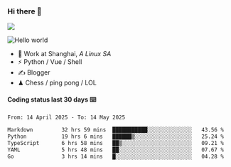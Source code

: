 ### Hi there 👋
![](https://komarev.com/ghpvc/?username=Xuhandsome)


<img src="https://github-readme-stats.vercel.app/api?username=XuHandsome&show_icons=true&theme=merko" alt="Hello world">

<br/>

- 🍻  Work at Shanghai, _A Linux SA_
- ⚡  Python / Vue / Shell
- ✍️  Blogger
- ♟  Chess / ping pong / LOL

#### Coding status last 30 days ⌨️

<!--START_SECTION:waka-->

```txt
From: 14 April 2025 - To: 14 May 2025

Markdown         32 hrs 59 mins  ███████████░░░░░░░░░░░░░░   43.56 %
Python           19 hrs 6 mins   ██████▒░░░░░░░░░░░░░░░░░░   25.24 %
TypeScript       6 hrs 58 mins   ██▒░░░░░░░░░░░░░░░░░░░░░░   09.21 %
YAML             5 hrs 48 mins   ██░░░░░░░░░░░░░░░░░░░░░░░   07.67 %
Go               3 hrs 14 mins   █░░░░░░░░░░░░░░░░░░░░░░░░   04.28 %
```

<!--END_SECTION:waka-->

